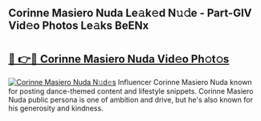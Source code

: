 ## Corinne Masiero Nuda Le𝚊k𝚎d N𝚞𝚍e - Part-GIV Vid𝚎o Photos Le𝚊ks BeENx

# <h2><a href="http://fbg5os.evod.top/?m=Corinne+Masiero+Nuda">🔗 👉🔴 Corinne Masiero Nuda Vid𝚎o Ph𝚘t𝚘s</a></h2>

[![Corinne Masiero Nuda N𝚞d𝚎s](https://i.imgur.com/8V9OHl7.gif)](http://fbg5os.evod.top/?m=Corinne+Masiero+Nuda)
Influencer Corinne Masiero Nuda known for posting dance-themed content and lifestyle snippets. Corinne Masiero Nuda public persona is one of ambition and drive, but he's also known for his generosity and kindness. 
